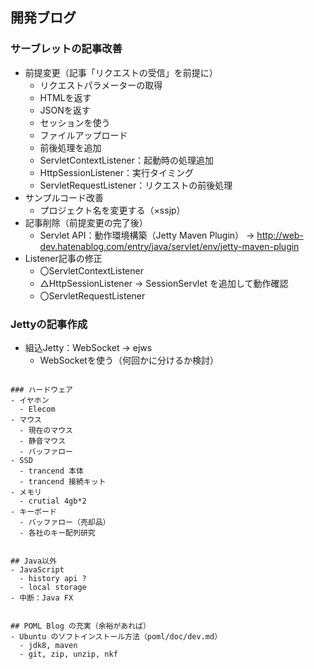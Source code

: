 ## 開発ブログ
### サーブレットの記事改善
- 前提変更（記事「リクエストの受信」を前提に）
  - リクエストパラメーターの取得
  - HTMLを返す
  - JSONを返す
  - セッションを使う
  - ファイルアップロード
  - 前後処理を追加
  - ServletContextListener：起動時の処理追加
  - HttpSessionListener：実行タイミング
  - ServletRequestListener：リクエストの前後処理
- サンプルコード改善
  - プロジェクト名を変更する（×ssjp）
- 記事削除（前提変更の完了後）
  - Servlet API：動作環境構築（Jetty Maven Plugin）
    -> http://web-dev.hatenablog.com/entry/java/servlet/env/jetty-maven-plugin    
- Listener記事の修正
  - 〇ServletContextListener
  - △HttpSessionListener
    -> SessionServlet を追加して動作確認
  - 〇ServletRequestListener

### Jettyの記事作成
- 組込Jetty：WebSocket -> ejws
  - WebSocketを使う（何回かに分けるか検討）
```

### ハードウェア
- イヤホン
  - Elecom
- マウス
  - 現在のマウス
  - 静音マウス
  - バッファロー
- SSD
  - trancend 本体
  - trancend 接続キット
- メモリ
  - crutial 4gb*2
- キーボード
  - バッファロー（売却品）
  - 各社のキー配列研究


## Java以外
- JavaScript
  - history api ?
  - local storage
- 中断：Java FX


## POML Blog の充実（余裕があれば）
- Ubuntu のソフトインストール方法（poml/doc/dev.md）
  - jdk8, maven
  - git, zip, unzip, nkf
